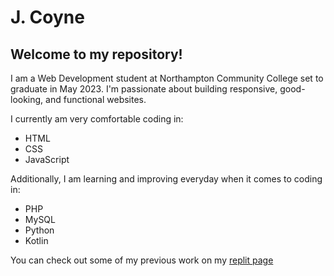 # J. Coyne
## Welcome to my repository!

I am a Web Development student at Northampton Community College set to graduate in May 2023. I'm passionate about building responsive, good-looking, and functional websites.

I currently am very comfortable coding in:

- HTML
- CSS
- JavaScript

Additionally, I am learning and improving everyday when it comes to coding in:

- PHP
- MySQL
- Python
- Kotlin

You can check out some of my previous work on my [replit page](https://replit.com/@jcoyne8?tab=repls)

<!--
**jcoyne8/jcoyne8** is a ✨ _special_ ✨ repository because its `README.md` (this file) appears on your GitHub profile.

Here are some ideas to get you started:

- 🔭 I’m currently working on ...
- 🌱 I’m currently learning ...
- 👯 I’m looking to collaborate on ...
- 🤔 I’m looking for help with ...
- 💬 Ask me about ...
- 📫 How to reach me: ...
- 😄 Pronouns: ...
- ⚡ Fun fact: ...
-->

